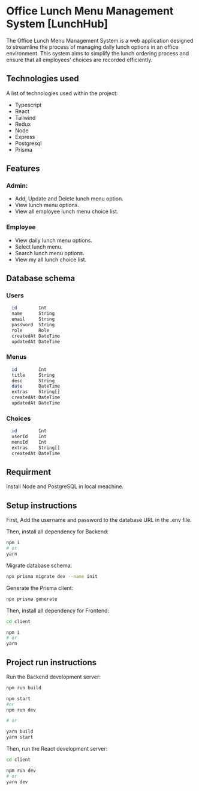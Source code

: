 # Office Lunch Menu Management System [LunchHub]

The Office Lunch Menu Management System is a web application designed to streamline the process of managing daily lunch options in an office environment. This system aims to simplify the lunch ordering process and ensure that all employees' choices are recorded efficiently.

## Technologies used
A list of technologies used within the project:
* Typescript
* React
* Tailwind
* Redux
* Node 
* Express
* Postgresql
* Prisma

## Features
### Admin:
* Add, Update and Delete lunch menu option.
* View lunch menu options.
* View all employee lunch menu choice list.

### Employee
* View daily lunch menu options.
* Select lunch menu.
* Search lunch menu options.
* View my all lunch choice list.

## Database schema

### Users
```bash
  id        Int 
  name      String
  email     String  
  password  String
  role      Role 
  createdAt DateTime 
  updatedAt DateTime 
```

### Menus
```bash
  id        Int
  title     String
  desc      String
  date      DateTime
  extras    String[]
  createdAt DateTime
  updatedAt DateTime
```

### Choices
```bash
  id        Int
  userId    Int
  menuId    Int
  extras    String[]
  createdAt DateTime
```

## Requirment
Install Node and PostgreSQL in local meachine.

## Setup instructions

First, Add the username and password to the database URL in the .env file.
 
Then, install all dependency for Backend:

```bash
npm i
# or
yarn
```
Migrate database schema:

```bash
npx prisma migrate dev --name init
```
Generate the Prisma client:

```bash
npx prisma generate
```

Then, install all dependency for Frontend:

```bash
cd client

npm i
# or
yarn
```

## Project run instructions

Run the Backend development server:

```bash
npm run build

npm start 
#or 
npm run dev

# or

yarn build
yarn start
```

Then, run the React development server:

```bash
cd client

npm run dev
# or
yarn dev
```